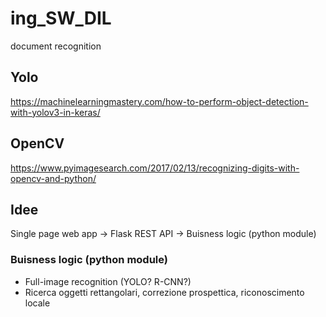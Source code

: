 # ing\_SW\_DIL
document recognition

## Yolo
https://machinelearningmastery.com/how-to-perform-object-detection-with-yolov3-in-keras/

## OpenCV
https://www.pyimagesearch.com/2017/02/13/recognizing-digits-with-opencv-and-python/

## Idee
Single page web app -> Flask REST API -> Buisness logic (python module)

### Buisness logic (python module)
* Full-image recognition (YOLO? R-CNN?)
* Ricerca oggetti rettangolari, correzione prospettica, riconoscimento locale

